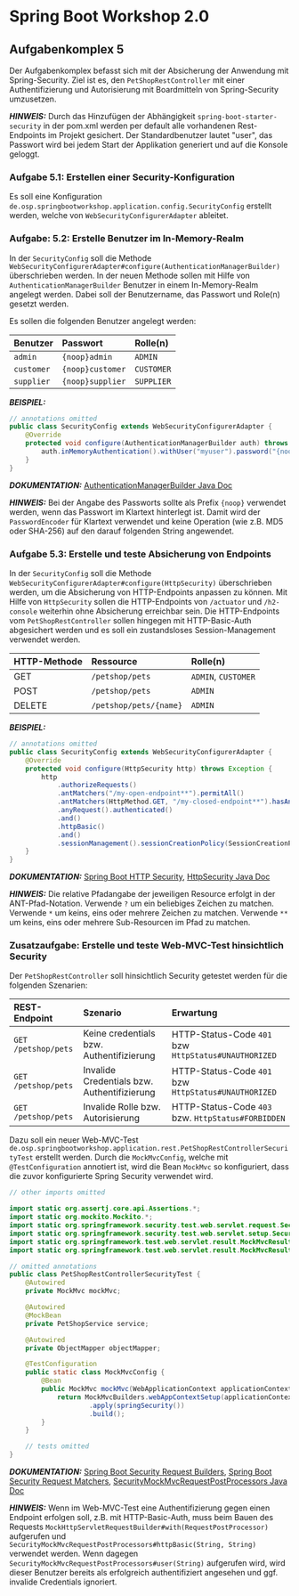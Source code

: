 # Spring Boot Workshop 2.0

## Aufgabenkomplex 5

Der Aufgabenkomplex befasst sich mit der Absicherung der Anwendung mit Spring-Security. Ziel ist es, den `PetShopRestController` mit einer
Authentifizierung und Autorisierung mit Boardmitteln von Spring-Security umzusetzen.

**_HINWEIS:_** Durch das Hinzufügen der Abhängigkeit `spring-boot-starter-security` in der pom.xml werden per default alle
vorhandenen Rest-Endpoints im Projekt gesichert. Der Standardbenutzer lautet "user", das Passwort wird bei jedem Start
der Applikation generiert und auf die Konsole geloggt.

### Aufgabe 5.1: Erstellen einer Security-Konfiguration

Es soll eine Konfiguration `de.osp.springbootworkshop.application.config.SecurityConfig` erstellt werden, 
welche von `WebSecurityConfigurerAdapter` ableitet.


### Aufgabe: 5.2: Erstelle Benutzer im In-Memory-Realm

In der `SecurityConfig` soll die Methode `WebSecurityConfigurerAdapter#configure(AuthenticationManagerBuilder)` überschrieben werden. 
In der neuen Methode sollen mit Hilfe von `AuthenticationManagerBuilder` Benutzer in einem In-Memory-Realm angelegt werden. 
Dabei soll der Benutzername, das Passwort und Role(n) gesetzt werden.

Es sollen die folgenden Benutzer angelegt werden:

| Benutzer   | Passwort         | Rolle(n)   |
|:-----------|:-----------------|:-----------|
| `admin`    | `{noop}admin`    | `ADMIN`    |
| `customer` | `{noop}customer` | `CUSTOMER` |
| `supplier` | `{noop}supplier` | `SUPPLIER` |


**_BEISPIEL:_**
```java
// annotations omitted
public class SecurityConfig extends WebSecurityConfigurerAdapter {
    @Override
    protected void configure(AuthenticationManagerBuilder auth) throws Exception {
        auth.inMemoryAuthentication().withUser("myuser").password("{noop}mypassword").roles("MYROLE");
    }
}
```

**_DOKUMENTATION:_**
[AuthenticationManagerBuilder Java Doc](https://docs.spring.io/spring-security/site/docs/current/api/org/springframework/security/config/annotation/authentication/builders/AuthenticationManagerBuilder.html)

**_HINWEIS:_** Bei der Angabe des Passworts sollte als Prefix `{noop}` verwendet werden, wenn das Passwort im Klartext hinterlegt ist. 
Damit wird der `PasswordEncoder` für Klartext verwendet und keine Operation (wie z.B. MD5 oder SHA-256) auf den darauf folgenden
String angewendet.


### Aufgabe 5.3: Erstelle und teste Absicherung von Endpoints

In der `SecurityConfig` soll die Methode `WebSecurityConfigurerAdapter#configure(HttpSecurity)` überschrieben werden, um 
die Absicherung von HTTP-Endpoints anpassen zu können. Mit Hilfe von `HttpSecurity` sollen die HTTP-Endpoints von `/actuator` und `/h2-console` 
weiterhin ohne Absicherung erreichbar sein. Die HTTP-Endpoints vom `PetShopRestController` sollen
hingegen mit HTTP-Basic-Auth abgesichert werden und es soll ein zustandsloses Session-Management verwendet werden.

| HTTP-Methode | Ressource              | Rolle(n)            |
|:-------------|:-----------------------|:--------------------|
| GET          | `/petshop/pets`        | `ADMIN`, `CUSTOMER` |
| POST         | `/petshop/pets`        | `ADMIN`             |
| DELETE       | `/petshop/pets/{name}` | `ADMIN`             |

**_BEISPIEL:_**
```java
// annotations omitted
public class SecurityConfig extends WebSecurityConfigurerAdapter {
    @Override
    protected void configure(HttpSecurity http) throws Exception {
        http
            .authorizeRequests()
            .antMatchers("/my-open-endpoint**").permitAll()
            .antMatchers(HttpMethod.GET, "/my-closed-endpoint**").hasAnyRole("MYROLE")
            .anyRequest().authenticated()
            .and()
            .httpBasic()
            .and()
            .sessionManagement().sessionCreationPolicy(SessionCreationPolicy.STATELESS);
    }
}

```

**_DOKUMENTATION:_** [Spring Boot HTTP Security](https://docs.spring.io/spring-security/site/docs/current/reference/htmlsingle/#jc-httpsecurity),
[HttpSecurity Java Doc](https://docs.spring.io/spring-security/site/docs/current/api/org/springframework/security/config/annotation/web/builders/HttpSecurity.html)

**_HINWEIS:_** Die relative Pfadangabe der jeweiligen Resource erfolgt in der ANT-Pfad-Notation. Verwende `?` um ein 
beliebiges Zeichen zu matchen. Verwende `*` um keins, eins oder mehrere Zeichen zu matchen. 
Verwende `**` um keins, eins oder mehrere Sub-Resourcen im Pfad zu matchen.


### Zusatzaufgabe: Erstelle und teste Web-MVC-Test hinsichtlich Security

Der `PetShopRestController` soll hinsichtlich Security getestet werden für die folgenden Szenarien:

| REST-Endpoint       | Szenario                                    | Erwartung                                            |
|:--------------------|:--------------------------------------------|:-----------------------------------------------------|
| `GET /petshop/pets` | Keine credentials bzw. Authentifizierung    | HTTP-Status-Code `401` bzw `HttpStatus#UNAUTHORIZED` |
| `GET /petshop/pets` | Invalide Credentials bzw. Authentifizierung | HTTP-Status-Code `401` bzw `HttpStatus#UNAUTHORIZED` |
| `GET /petshop/pets` | Invalide Rolle bzw. Autorisierung           | HTTP-Status-Code `403` bzw. `HttpStatus#FORBIDDEN`   |

Dazu soll ein neuer Web-MVC-Test `de.osp.springbootworkshop.application.rest.PetShopRestControllerSecurityTest` erstellt werden. 
Durch die `MockMvcConfig`, welche mit `@TestConfiguration` annotiert ist, wird die Bean `MockMvc` so konfiguriert, 
dass die zuvor konfigurierte Spring Security verwendet wird.

```java
// other imports omitted

import static org.assertj.core.api.Assertions.*;
import static org.mockito.Mockito.*;
import static org.springframework.security.test.web.servlet.request.SecurityMockMvcRequestPostProcessors.*;
import static org.springframework.security.test.web.servlet.setup.SecurityMockMvcConfigurers.*;
import static org.springframework.test.web.servlet.result.MockMvcResultHandlers.*;
import static org.springframework.test.web.servlet.result.MockMvcResultMatchers.*;

// omitted annotations
public class PetShopRestControllerSecurityTest {
    @Autowired
    private MockMvc mockMvc;

    @Autowired
    @MockBean
    private PetShopService service;

    @Autowired
    private ObjectMapper objectMapper;

    @TestConfiguration
    public static class MockMvcConfig {
        @Bean
        public MockMvc mockMvc(WebApplicationContext applicationContext) {
            return MockMvcBuilders.webAppContextSetup(applicationContext)
                    .apply(springSecurity())
                    .build();
        }
    }

    // tests omitted
}
```

**_DOKUMENTATION:_**
[Spring Boot Security Request Builders](https://docs.spring.io/spring-security/site/docs/current/reference/htmlsingle/#securitymockmvcrequestbuilders),
[Spring Boot Security Request Matchers](https://docs.spring.io/spring-security/site/docs/current/reference/htmlsingle/#securitymockmvcresultmatchers),
[SecurityMockMvcRequestPostProcessors Java Doc](https://docs.spring.io/spring-security/site/docs/current/api/org/springframework/security/test/web/servlet/request/SecurityMockMvcRequestPostProcessors.html)

**_HINWEIS:_** Wenn im Web-MVC-Test eine Authentifizierung gegen einen Endpoint erfolgen soll, z.B. mit HTTP-Basic-Auth, muss beim Bauen 
des Requests `MockHttpServletRequestBuilder#with(RequestPostProcessor)` aufgerufen und  
`SecurityMockMvcRequestPostProcessors#httpBasic(String, String)` verwendet werden. Wenn dagegen
`SecurityMockMvcRequestPostProcessors#user(String)` aufgerufen wird, wird dieser Benutzer bereits als erfolgreich authentifiziert angesehen 
und ggf. invalide Credentials ignoriert.

